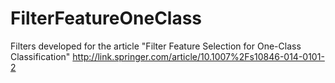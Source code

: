 # FilterFeatureOneClass
Filters developed for the article "Filter Feature Selection for One-Class Classification" http://link.springer.com/article/10.1007%2Fs10846-014-0101-2
